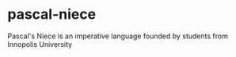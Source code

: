 # pascal-niece
Pascal's Niece is an imperative language founded by students from Innopolis University
